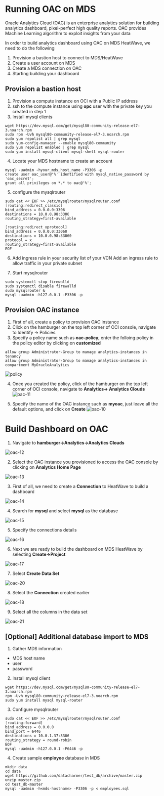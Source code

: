# Running OAC on MDS
Oracle Analytics Cloud (OAC) is an enterprise analytics solution for building analytics dashboard, pixel-perfect high quality reports. OAC provides Machine Learning algorithm to exploit insights from your data

In order to build analytics dashboard using OAC on MDS HeatWave, we need to do the following
1. Provision a bastion host to connect to MDS/HeatWave
2. Create a user account on MDS
3. Create a MDS connection on OAC
4. Starting building your dashboard

## Provision a bastion host
1. Provision a compute instance on OCI with a Public IP address
2. ssh to the compute instance using **opc** user with the private key you created in step 1
3. Install mysql clients
```
wget https://dev.mysql.com/get/mysql80-community-release-el7-3.noarch.rpm
sudo rpm -Uvh mysql80-community-release-el7-3.noarch.rpm
sudo yum repolist all | grep mysql
sudo yum-config-manager --enable mysql80-community
sudo yum repolist enabled | grep mysql
sudo yum install mysql-client mysql-shell mysql-router
```

4. Locate your MDS hostname to create an account
```
mysql -uadmin -hyour_mds_host_name -P3306 -p
create user oac_user@'%' identified with mysql_native_password by 'oac_secret';
grant all privileges on *.* to oac@'%';
```

5. configure the mysqlrouter
```
sudo cat << EOF >> /etc/mysqlrouter/mysqlrouter.conf 
[routing:redirect_classic]
bind_address = 0.0.0.0:3306
destinations = 10.0.0.98:3306
routing_strategy=first-available

[routing:redirect_xprotocol]
bind_address = 0.0.0.0:33060
destinations = 10.0.0.98:33060
protocol = x
routing_strategy=first-available
EOF
```

6. Add ingress rule in your security list of your VCN
Add an ingress rule to allow traffic in your private subnet

7. Start mysqlrouter
```
sudo systemctl stop firewalld
sudo systemctl disable firewalld
sudo mysqlrouter &
mysql -uadmin -h127.0.0.1 -P3306 -p
```

## Provision OAC instance

1. First of all, create a policy to provision OAC instance
2. Click on the hamburger on the top left corner of OCI console, navigate to Identify -> Policies
3. Specify a policy name such as **oac-policy**, enter the folloing policy in the policy editor by clicking on **customized**
```
allow group Administrator-Group to manage analytics-instances in tenancy
allow group Administrator-Group to manage analytics-instances in compartment MyOracleAnalytics
```

![policy](img/policy.png)

4. Once you created the policy, click of the hamburger on the top left corner of OCI console, navigate to **Analytics-> Analytics Clouds**
![oac-11](img/oac-11.png)

5. Specify the name of the OAC instance such as **myoac**, just leave all the default options, and click on **Create**
![oac-10](img/oac-10.png)

# Build Dashboard on OAC

1. Navigate to **hamburger->Analytics->Analytics Clouds**

![oac-12](img/oac-12.png)

2. Select the OAC instance you provisioned to access the OAC console by clicking on **Analytics Home Page** 

![oac-13](img/oac-13.png)

3. First of all, we need to create a **Connection** to HeatWave to build a dashboard

![oac-14](img/oac-14.png)

4. Search for **mysql** and select **mysql** as the database

![oac-15](img/oac-15.png)

5. Specify the connections details

![oac-16](img/oac-16.png)

6. Next we are ready to build the dashboard on MDS HeatWave by selecting **Create->Project**

![oac-17](img/oac-17.png)

7. Select **Create Data Set**

![oac-20](img/oac-20.png)

8. Select the **Connection** created earlier

![oac-18](img/oac-18.png)


9. Select all the columns in the data set

![oac-21](img/oac-21.png)


## [Optional] Additional database import to MDS

1. Gather MDS information
* MDS host name
* user
* password

2. Install mysql client
```
wget https://dev.mysql.com/get/mysql80-community-release-el7-3.noarch.rpm
rpm -Uvh mysql80-community-release-el7-3.noarch.rpm
sudo yum install mysql mysql-router 
```
3. Configure mysqlrouter
```
sudo cat << EOF >> /etc/mysqlrouter/mysqlrouter.conf
[routing:forward]
bind_address = 0.0.0.0
bind_port = 6446
destinations = 10.0.1.37:3306
routing_strategy = round-robin
EOF
mysql -uadmin -h127.0.0.1 -P6446 -p
```

4. Create sample **employee** database in MDS
```
mkdir data
cd data
wget https://github.com/datacharmer/test_db/archive/master.zip
unzip master.zip
cd test_db-master
mysql -uadmin -h<mds-hostname> -P3306 -p < employees.sql
```

